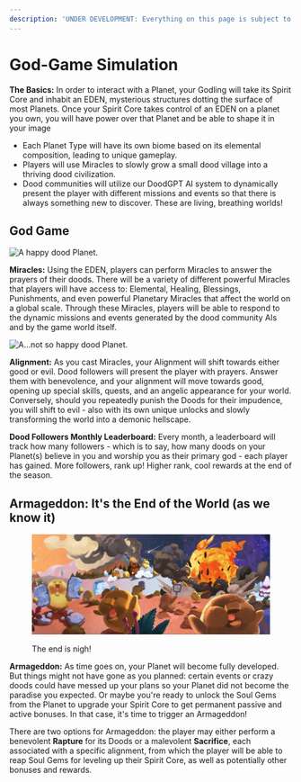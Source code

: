 ```yaml
---
description: 'UNDER DEVELOPMENT: Everything on this page is subject to change.'
---
```


# God-Game Simulation

**The Basics:** In order to interact with a Planet, your Godling will take its Spirit Core and inhabit an EDEN, mysterious structures dotting the surface of most Planets. Once your Spirit Core takes control of an EDEN on a planet you own, you will have power over that Planet and be able to shape it in your image

* Each Planet Type will have its own biome based on its elemental composition, leading to unique gameplay.
* Players will use Miracles to slowly grow a small dood village into a thriving dood civilization.
* Dood communities will utilize our DoodGPT AI system to dynamically present the player with different missions and events so that there is always something new to discover. These are living, breathing worlds!&#x20;

## **God Game**

![A happy dood Planet.](https://lh4.googleusercontent.com/koc2q0wIWFXG1wzl0sEOgXyAZ5ELAawyP08J6gPv7UPc8LCMydDpPro1KZI3jQcJeHLgmFPYb3VNSTVg3RcN1BrK3Ok\_dVuNtHnIMEcBoFp3g-cQrNq00JjaA-vVb90ht9-qTrMj)

**Miracles:** Using the EDEN, players can perform Miracles to answer the prayers of their doods. There will be a variety of different powerful Miracles that players will have access to: Elemental, Healing, Blessings, Punishments, and even powerful Planetary Miracles that affect the world on a global scale. Through these Miracles, players will be able to respond to the dynamic missions and events generated by the dood community AIs and by the game world itself.&#x20;

![A...not so happy dood Planet.](https://lh5.googleusercontent.com/np2nYRpXxbW1lTj6ydE56vJhRAGxdqUcHYqI2fh5ya3rKfH41c5rq0-Mh6YaB2ktqXCLNnw0O3EbIAlLv1BS1dJo7lBnd0rIbtWNbw0U5XbRn499LpmNwzo3v46BWsY1VjaqwDpi)

**Alignment:** As you cast Miracles, your Alignment will shift towards either good or evil. Dood followers will present the player with prayers. Answer them with benevolence, and your alignment will move towards good, opening up special skills, quests, and an angelic appearance for your world. Conversely, should you repeatedly punish the Doods for their impudence, you will shift to evil - also with its own unique unlocks and slowly transforming the world into a demonic hellscape.&#x20;

**Dood Followers Monthly Leaderboard:** Every month, a leaderboard will track how many followers - which is to say, how many doods on your Planet(s) believe in you and worship you as their primary god - each player has gained. More followers, rank up! Higher rank, cool rewards at the end of the season.&#x20;

## **Armageddon: It's the End of the World (as we know it)**&#x20;

<figure><img src="../../../../.gitbook/assets/image (63).png" alt=""><figcaption><p>The end is nigh!</p></figcaption></figure>

**Armageddon:** As time goes on, your Planet will become fully developed. But things might not have gone as you planned: certain events or crazy doods could have messed up your plans so your Planet did not become the paradise you expected. Or maybe you're ready to unlock the Soul Gems from the Planet to upgrade your Spirit Core to get permanent passive and active bonuses. In that case, it's time to trigger an Armageddon!

There are two options for Armageddon: the player may either perform a benevolent **Rapture** for its Doods or a malevolent **Sacrifice**, each associated with a specific alignment, from which the player will be able to reap Soul Gems for leveling up their Spirit Core, as well as potentially other bonuses and rewards.
